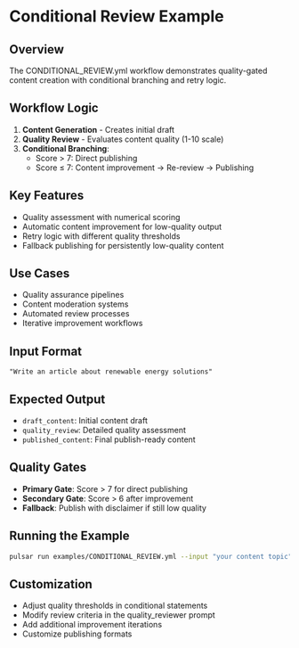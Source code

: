 # Conditional Review Example

## Overview
The CONDITIONAL_REVIEW.yml workflow demonstrates quality-gated content creation with conditional branching and retry logic.

## Workflow Logic

1. **Content Generation** - Creates initial draft
2. **Quality Review** - Evaluates content quality (1-10 scale)
3. **Conditional Branching**:
   - Score > 7: Direct publishing
   - Score ≤ 7: Content improvement → Re-review → Publishing

## Key Features
- Quality assessment with numerical scoring
- Automatic content improvement for low-quality output
- Retry logic with different quality thresholds
- Fallback publishing for persistently low-quality content

## Use Cases
- Quality assurance pipelines
- Content moderation systems
- Automated review processes
- Iterative improvement workflows

## Input Format
```
"Write an article about renewable energy solutions"
```

## Expected Output
- `draft_content`: Initial content draft
- `quality_review`: Detailed quality assessment
- `published_content`: Final publish-ready content

## Quality Gates
- **Primary Gate**: Score > 7 for direct publishing
- **Secondary Gate**: Score > 6 after improvement
- **Fallback**: Publish with disclaimer if still low quality

## Running the Example
```bash
pulsar run examples/CONDITIONAL_REVIEW.yml --input "your content topic"
```

## Customization
- Adjust quality thresholds in conditional statements
- Modify review criteria in the quality_reviewer prompt
- Add additional improvement iterations
- Customize publishing formats